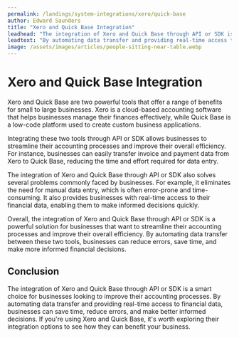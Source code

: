 ```yaml
---
permalink: /landings/system-integrations/xero/quick-base
author: Edward Saunders
title: "Xero and Quick Base Integration"
leadhead: "The integration of Xero and Quick Base through API or SDK is a smart choice for businesses looking to improve their accounting processes"
leadtext: "By automating data transfer and providing real-time access to financial data, businesses can save time, reduce errors, and make better informed decisions. If you're using Xero and Quick Base, it's worth exploring their integration options to see how they can benefit your business."
image: /assets/images/articles/people-sitting-near-table.webp
---
```

<div class="arttext">    <h1>Xero and Quick Base Integration</h1>
    <p>Xero and Quick Base are two powerful tools that offer a range of benefits for small to large businesses. Xero is a cloud-based accounting software that helps businesses manage their finances effectively, while Quick Base is a low-code platform used to create custom business applications.</p>
    <p>Integrating these two tools through API or SDK allows businesses to streamline their accounting processes and improve their overall efficiency. For instance, businesses can easily transfer invoice and payment data from Xero to Quick Base, reducing the time and effort required for data entry.</p>
    <p>The integration of Xero and Quick Base through API or SDK also solves several problems commonly faced by businesses. For example, it eliminates the need for manual data entry, which is often error-prone and time-consuming. It also provides businesses with real-time access to their financial data, enabling them to make informed decisions quickly.</p>
    <p>Overall, the integration of Xero and Quick Base through API or SDK is a powerful solution for businesses that want to streamline their accounting processes and improve their overall efficiency. By automating data transfer between these two tools, businesses can reduce errors, save time, and make more informed financial decisions.</p>
    <h2>Conclusion</h2>
    <p>The integration of Xero and Quick Base through API or SDK is a smart choice for businesses looking to improve their accounting processes. By automating data transfer and providing real-time access to financial data, businesses can save time, reduce errors, and make better informed decisions. If you're using Xero and Quick Base, it's worth exploring their integration options to see how they can benefit your business.</p>
</div>